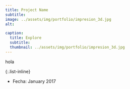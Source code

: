 ```yaml
---
title: Project Name
subtitle: 
image: ../assets/img/portfolio/impresion_3d.jpg
alt: 

caption:
  title: Explore
  subtitle: 
  thumbnail: ../assets/img/portfolio/impresion_3d.jpg
---
```

hola

{:.list-inline}
- Fecha: January 2017

